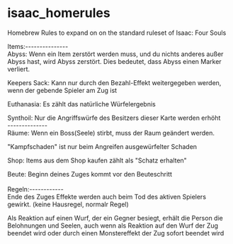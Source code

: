 # isaac_homerules
Homebrew Rules to expand on on the standard ruleset of Isaac: Four Souls

Items:---------------<br />
Abyss:
Wenn ein Item zerstört werden muss, und du nichts anderes außer Abyss hast, wird Abyss zerstört. Dies bedeutet, dass Abyss einen Marker verliert.

Keepers Sack:
Kann nur durch den Bezahl-Effekt weitergegeben werden, wenn der gebende Spieler am Zug ist

Euthanasia:
Es zählt das natürliche Würfelergebnis

Synthoil:
Nur die Angriffswürfe des Besitzers dieser Karte werden erhöht<br />
--------------<br />
Räume:
Wenn ein Boss(Seele) stirbt, muss der Raum geändert werden.

"Kampfschaden" ist nur beim Angreifen ausgewürfelter Schaden

Shop:
Items aus dem Shop kaufen zählt als "Schatz erhalten"

Beute:
Beginn deines Zuges kommt vor den Beuteschritt<br />
<br />
Regeln:------------<br />
Ende des Zuges Effekte werden auch beim Tod des aktiven Spielers gewirkt. (keine Hausregel, normalr Regel)

Als Reaktion auf einen Wurf, der ein Gegner besiegt, erhält die Person die Belohnungen und Seelen, auch wenn als Reaktion auf den Wurf der Zug beendet wird oder durch einen Monstereffekt der Zug sofort beendet wird


